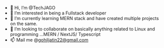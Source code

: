 - 👋 Hi, I’m @TechJAGO
- 👀 I’m interested in being a Fullstack developer
- 🌱 I’m currently learning MERN stack and have created multiple projects on the same.
- 💞️ I’m looking to collaborate on basically anything related to Linux and programming ...MERN / NextJS/ Typescript
- 📫 Mail me @gohiljatin22@gmail.com

<!---
TechJAGO/TechJAGO is a ✨ special ✨ repository because its `README.md` (this file) appears on your GitHub profile.
You can click the Preview link to take a look at your changes.
--->
